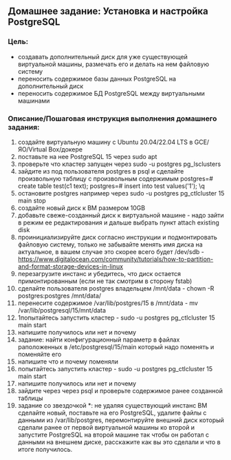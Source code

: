 ## Домашнее задание: Установка и настройка PostgreSQL

### Цель:
- создавать дополнительный диск для уже существующей виртуальной машины, размечать его и делать на нем файловую систему
- переносить содержимое базы данных PostgreSQL на дополнительный диск
- переносить содержимое БД PostgreSQL между виртуальными машинами

### Описание/Пошаговая инструкция выполнения домашнего задания:
1. создайте виртуальную машину c Ubuntu 20.04/22.04 LTS в GCE/ЯО/Virtual Box/докере
2. поставьте на нее PostgreSQL 15 через sudo apt
3. проверьте что кластер запущен через sudo -u postgres pg_lsclusters
4. зайдите из под пользователя postgres в psql и сделайте произвольную таблицу с произвольным содержимым
postgres=# create table test(c1 text);
postgres=# insert into test values('1');
\q
5. остановите postgres например через sudo -u postgres pg_ctlcluster 15 main stop
6. создайте новый диск к ВМ размером 10GB
7. добавьте свеже-созданный диск к виртуальной машине - надо зайти в режим ее редактирования и дальше выбрать пункт attach existing disk
8. проинициализируйте диск согласно инструкции и подмонтировать файловую систему, только не забывайте менять имя диска на актуальное, в вашем случае это скорее всего будет /dev/sdb - https://www.digitalocean.com/community/tutorials/how-to-partition-and-format-storage-devices-in-linux
9. перезагрузите инстанс и убедитесь, что диск остается примонтированным (если не так смотрим в сторону fstab)
10. сделайте пользователя postgres владельцем /mnt/data - chown -R postgres:postgres /mnt/data/
11. перенесите содержимое /var/lib/postgres/15 в /mnt/data - mv /var/lib/postgresql/15/mnt/data
12. 1попытайтесь запустить кластер - sudo -u postgres pg_ctlcluster 15 main start
13. напишите получилось или нет и почему
14. задание: найти конфигурационный параметр в файлах раположенных в /etc/postgresql/15/main который надо поменять и поменяйте его
15. напишите что и почему поменяли
16. попытайтесь запустить кластер - sudo -u postgres pg_ctlcluster 15 main start
17. напишите получилось или нет и почему
18. зайдите через через psql и проверьте содержимое ранее созданной таблицы
19. задание со звездочкой *: не удаляя существующий инстанс ВМ сделайте новый, поставьте на его PostgreSQL, удалите файлы с данными из /var/lib/postgres, перемонтируйте внешний диск который сделали ранее от первой виртуальной машины ко второй и запустите PostgreSQL на второй машине так чтобы он работал с данными на внешнем диске, расскажите как вы это сделали и что в итоге получилось.